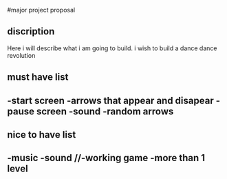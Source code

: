#major project proposal

## discription
Here i will describe what i am going to build. i wish to build a dance dance revolution

## must have list
-start screen
-arrows that appear and disapear
-pause screen
-sound
-random arrows
-


## nice to have list
-music
-sound
//-working game
-more than 1 level
-